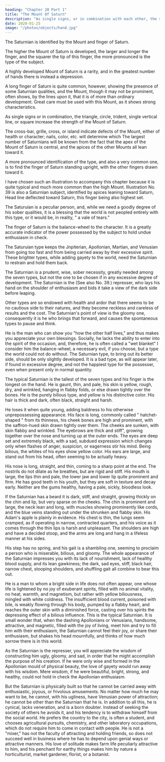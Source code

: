 ```yaml
---
heading: "Chapter 20 Part 1"
title: "The Mount Of Saturn"
description: "As single signs, or in combination with each other, the star, triangle, circle, square, single vertical line, or trident strengthen a Mount"
date: 2020-01-25
image: "/photos/objects/hand.jpg"
---
```




The Saturnian is identified by the Mount and finger of Saturn.

The higher the Mount of Saturn is developed, the larger and longer the finger, and the squarer the tip of this finger, the more pronounced is the type of the subject.

A highly developed Mount of Saturn is a rarity, and in the greatest number of hands there is instead a depression.

A long finger of Saturn is quite common, however, showing the presence of some Saturnian qualities, and the Mount, though it may not be prominent, often shows, by the lines upon it, that it is of more than ordinary development. Great care must be used with this Mount, as it shows strong characteristics.

As single signs or in combination, the triangle, circle, trident, single vertical line, or square increase the strength of the Mount of Saturn.

The cross-bar, grille, cross, or island indicate defects of the Mount, either of health or character; nails, color, etc. will determine which The largest number of Saturnians will be known from the fact that the apex of the Mount of Saturn is central, and the apices of the other Mounts all lean toward it. 

A more pronounced identification of the type, and also a very common one, is to find the finger of Saturn standing upright, with the other fingers drawn toward it.

I have chosen such an illustration to accompany this chapter because it is quite typical and much more common than the high Mount. Illustration No. 39 is also a Saturnian subject, identified by apices leaning toward Saturn, Head line deflected toward Saturn, this finger being also highest set.

The Saturuian is a peculiar person, and, while we need a goodly degree of his sober qualities, it is a blessing that the world is not peopled entirely with this type, or it would be, in reality, " a vale of tears."

The finger of Saturn is the balance-wheel to the character. It is a greatly accurate indicator of the power possessed by the subject to hold undue enthusiasm in check. 

The Saturuian type keeps the Jnpiterian, Apollonian, Martian, and Venusian from going too fast and from being carried away by their excessive spirit. These brighter types, while adding gayety to the world, need the Saturnian to restrain and hold them back. 

The Saturnian is a prudent, wise, sober necessity, greatly needed among the seven types, but not the one to be chosen if in any excessive degree of development. The Saturnian is the (See also No. 39.) represser, who lays his hand on the shoulder of enthusiasm and bids it take a view of the dark side before leaping. 

Other types are so endowed with health and ardor that there seems to be no cautious side to their natures, and they become reckless and careless of results and the cost. The Saturnian's point of view is the gloomy one, consequently it is he who brings that forward, and causes the spontaneous types to pause and think. 

He is the man who can show you "how the other half lives," and thus makes you appreciate your own blessings. Socially, he lacks the ability to enter into the spirit of the occasion, and, therefore, he is often called a "wet blanket" I consider him the balance-wheel, a necessary evil, if you choose, but a type the world could not do without. The Saturnian type, to bring out its better side, should be only slightly developed. It is a bad type, as will appear later, if found in excessive degree, and not the happiest type for the possesser, even when present only in normal quantity. 

<!-- DISTINGUISHING MARKS ON THE MOUNT OF SATURN No. 98. DISTINGUISHING MARKS ON THE MOUNT OF SATURN. 
 -->

<!-- A SATURNIAN HAND No. 99. A SATURNIAN HAND.  -->

The typical Saturnian is the tallest of the seven types and his finger is the longest on the hand. He is gaunt, thin, and pale, his skin is yellow, rough, dry, and wrinkled, hanging in flabby folds, or else drawn tightly over the bones. He is the purely bilious type, and yellow is his distinctive color. His hair is thick and dark, often black, straight and harsh. 

He loses it when quite young, adding baldness to his otherwise unprepossessing appearance. His face is long, commonly called " hatchet-shaped " from its thinness, his cheek bones are high and prominent, with the saffron-hued skin drawn tightly over them. The cheeks are sunken, with skin flabby and wrinkled. The eyebrows are thick and stiff", growing together over the nose and turning up at the outer ends. The eyes are deep set and extremely black, with a sad, subdued expression which changes only when flashes of anger, suspicion, or eagerness stir his mind. Being bilious, the whites of his eyes show yellow color. His ears are large, and stand out from his head, often seeming to be actually heavy. 

His nose is long, straight, and thin, coming to a sharp point at the end. The nostrils do not dilate as he breathes, but are rigid and stiff. His mouth is large, the lips thin and pale, the lower jaw and lower lip quite prominent and firm. He has good teeth in his youth, but they are soft in texture and decay early. Neither are the gums healthy, having a pale, sickly, bloodless look. 

If the Saturnian has a beard it is dark, stiff, and straight, growing thickly on the chin and lip, but very sparse on the cheeks. The chin is prominent and large, the neck lean and long, with muscles showing prominently like cords, and the blue veins standing out under the shrunken and flabby skin. His Adam's apple is plainly in evidence. His chest is thin, the lungs seem cramped, as if operating in narrow, contracted quarters, and his voice as it comes through the thin lips is harsh and unpleasant. The shoulders are high and have a decided stoop, and the arms are long and hang in a lifeless manner at his sides. 

His step has no spring, and his gait is a shambling one, seeming to proclaim a person who is miserable, bilious, and gloomy. The whole appearance of the Saturnian impresses you with its lack of nourishment, lack of healthy blood supply, and its lean gawkiness; the dark, sad eyes, stiff, black hair, narrow chest, stooping shoulders, and shuffling gait all combine to bear this out. 

<!-- The Mount Of Saturn. Part 2  -->

He is a man to whom a bright side in life does not often appear, one whose life is lightened by no joy of exuberant spirits, filled with no animal vitality, no heat, warmth, and magnetism, but rather with yellow biliousness, mingled with white coldness. The insufficient blood current, poisoned with bile, is weakly flowing through his body, pumped by a flabby heart, and reaches the outer skin with a diminished force, casting over his spirits the depressing effect of a bilious influence. This is the typical Saturnian. It is small wonder that, when the dashing Apollonians or Venusians, handsome, attractive, and magnetic, filled with the joy of living, meet him and try to fill him with their enthusiasm, the Saturnian cannot feel their joy, or share their enthusiasm, but shakes his head mournfully, and thinks of how much sorrow there is in this world. 

As the Saturnian is the represser, you will appreciate the wisdom of constructing him ugly, gloomy, and sad, in order that he might accomplish the purpose of his creation. If he were only wise and formed in the Apollonian mould of physical beauty, the love of gayety would run away with his wisdom. Mere wisdom, if he were beautiful, bright, strong, and healthy, could not hold in check the Apollonian enthusiasm. 

But the Saturnian is physically built so that he cannot be carried away with enthusiastic, joyous, or frivolous amusements. No matter how much he may want to be, he cannot, with his ugliness, have Venusian power of attraction; he cannot be other than the Saturnian that he is. In addition to all this, he is cynical, lacks veneration, and is a born doubter. Instead of seeking the society of others he avoids it, and his tendency is to withdraw himself from the social world. He prefers the country to the city, is often a student, and chooses agricultural pursuits, chemistry, and other laboratory occupations, which do not require him to come in contact with people. He is not a "mixer," has not the faculty of attracting and holding friends, so does not succeed well in business where he has to depend upon genial ways or attractive manners. His love of solitude makes farm life peculiarly attractive to him, and his penchant for earthy things makes him by nature a horticulturist, market gardener, florist, or a botanist. 


